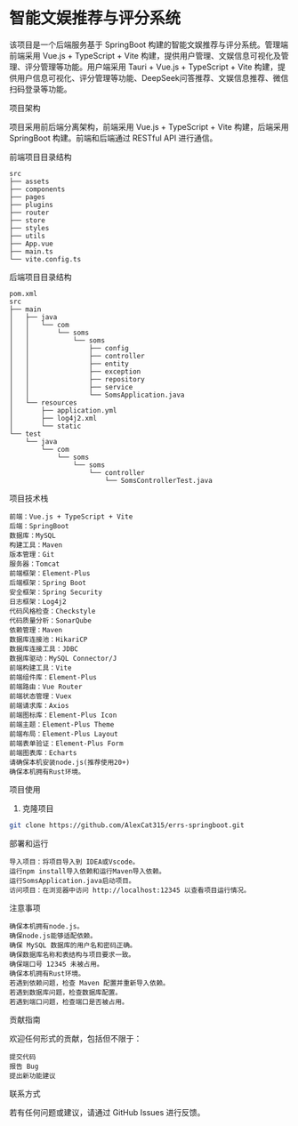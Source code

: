 # 智能文娱推荐与评分系统

该项目是一个后端服务基于 SpringBoot 构建的智能文娱推荐与评分系统。管理端前端采用 Vue.js + TypeScript + Vite 构建，提供用户管理、文娱信息可视化及管理、评分管理等功能。用户端采用 Tauri + Vue.js + TypeScript + Vite 构建，提供用户信息可视化、评分管理等功能、DeepSeek问答推荐、文娱信息推荐、微信扫码登录等功能。

项目架构

项目采用前后端分离架构，前端采用 Vue.js + TypeScript + Vite 构建，后端采用 SpringBoot 构建。前端和后端通过 RESTful API 进行通信。

前端项目目录结构

    src
    ├── assets
    ├── components
    ├── pages
    ├── plugins
    ├── router
    ├── store
    ├── styles
    ├── utils
    ├── App.vue
    ├── main.ts
    └── vite.config.ts

后端项目目录结构

    pom.xml
    src
    ├── main
    │   ├── java
    │   │   └── com
    │   │       └── soms
    │   │           └── soms
    │   │               ├── config
    │   │               ├── controller
    │   │               ├── entity
    │   │               ├── exception
    │   │               ├── repository
    │   │               ├── service
    │   │               └── SomsApplication.java
    │   └── resources
    │       ├── application.yml
    │       ├── log4j2.xml
    │       └── static
    └── test
        └── java
            └── com
                └── soms
                    └── soms
                        └── controller
                            └── SomsControllerTest.java




项目技术栈

    前端：Vue.js + TypeScript + Vite
    后端：SpringBoot
    数据库：MySQL
    构建工具：Maven
    版本管理：Git
    服务器：Tomcat
    前端框架：Element-Plus
    后端框架：Spring Boot
    安全框架：Spring Security
    日志框架：Log4j2
    代码风格检查：Checkstyle
    代码质量分析：SonarQube
    依赖管理：Maven
    数据库连接池：HikariCP
    数据库连接工具：JDBC
    数据库驱动：MySQL Connector/J
    前端构建工具：Vite
    前端组件库：Element-Plus
    前端路由：Vue Router
    前端状态管理：Vuex
    前端请求库：Axios
    前端图标库：Element-Plus Icon
    前端主题：Element-Plus Theme
    前端布局：Element-Plus Layout
    前端表单验证：Element-Plus Form
    前端图表库：Echarts
    请确保本机安装node.js(推荐使用20+)
    确保本机拥有Rust环境。

项目使用
1. 克隆项目


``` bash
git clone https://github.com/AlexCat315/errs-springboot.git
```




部署和运行

    导入项目：将项目导入到 IDEA或Vscode。
    运行npm install导入依赖和运行Maven导入依赖。
    运行SomsApplication.java启动项目。
    访问项目：在浏览器中访问 http://localhost:12345 以查看项目运行情况。

注意事项

    确保本机拥有node.js。
    确保node.js能够适配依赖。
    确保 MySQL 数据库的用户名和密码正确。
    确保数据库名称和表结构与项目要求一致。
    确保端口号 12345 未被占用。
    确保本机拥有Rust环境。
    若遇到依赖问题，检查 Maven 配置并重新导入依赖。
    若遇到数据库问题，检查数据库配置。
    若遇到端口问题，检查端口是否被占用。

贡献指南

欢迎任何形式的贡献，包括但不限于：

    提交代码
    报告 Bug
    提出新功能建议

联系方式

若有任何问题或建议，请通过 GitHub Issues 进行反馈。
